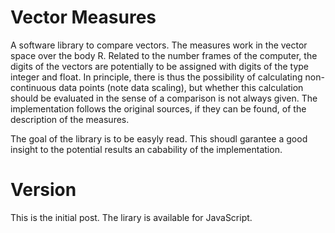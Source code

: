 # Vector Measures
A software library  to compare vectors. The measures work in the vector space over the body R. Related to the number frames of the computer, the digits of the vectors are potentially to be assigned with digits of the type integer and float. In principle, there is thus the possibility of calculating non-continuous data points (note data scaling), but whether this calculation should be evaluated in the sense of a comparison is not always given. The implementation follows the original sources, if they can be found, of the description of the measures.

The goal of the library is to be easyly read. This shoudl garantee a good insight to the potential results an cabability of the implementation.

# Version
This is the initial post. The lirary is available for JavaScript.
